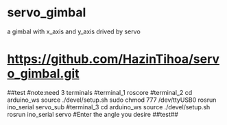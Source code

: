 # servo_gimbal
a gimbal with x_axis and y_axis drived by servo
# https://github.com/HazinTihoa/servo_gimbal.git

##test
#note:need 3 terminals
#terminal_1
roscore
#terminal_2 
cd arduino_ws
source ./devel/setup.sh
sudo chmod 777 /dev/ttyUSB0
rosrun ino_serial servo_sub
#terminal_3
cd arduino_ws
source ./devel/setup.sh
rosrun ino_serial servo
#Enter the angle you desire 
##test## 
